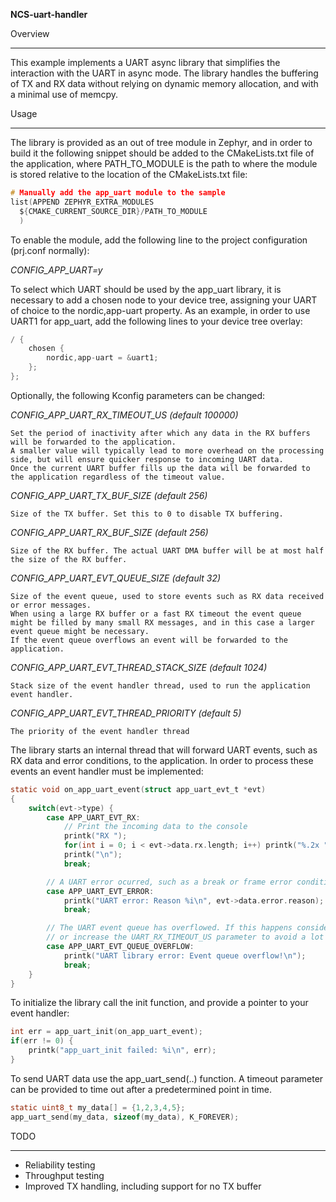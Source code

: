 **NCS-uart-handler**

Overview
********
This example implements a UART async library that simplifies the interaction with the UART in async mode. 
The library handles the buffering of TX and RX data without relying on dynamic memory allocation, and with a minimal use of memcpy. 

Usage
*****

The library is provided as an out of tree module in Zephyr, and in order to build it the following snippet should be added to the CMakeLists.txt file of the application, where PATH_TO_MODULE is the path to where the module is stored relative to the location of the CMakeLists.txt file:

```c
# Manually add the app_uart module to the sample
list(APPEND ZEPHYR_EXTRA_MODULES
  ${CMAKE_CURRENT_SOURCE_DIR}/PATH_TO_MODULE
  )
```

To enable the module, add the following line to the project configuration (prj.conf normally):

*CONFIG_APP_UART=y*

To select which UART should be used by the app_uart library, it is necessary to add a chosen node to your device tree, assigning your UART of choice to the nordic,app-uart property. As an example, in order to use UART1 for app_uart, add the following lines to your device tree overlay:

```c
/ {
	chosen {
		nordic,app-uart = &uart1;
	};
};
```

Optionally, the following Kconfig parameters can be changed:

*CONFIG_APP_UART_RX_TIMEOUT_US (default 100000)*

	Set the period of inactivity after which any data in the RX buffers will be forwarded to the application. 
	A smaller value will typically lead to more overhead on the processing side, but will ensure quicker response to incoming UART data. 
	Once the current UART buffer fills up the data will be forwarded to the application regardless of the timeout value. 

*CONFIG_APP_UART_TX_BUF_SIZE (default 256)*

	Size of the TX buffer. Set this to 0 to disable TX buffering.
		
*CONFIG_APP_UART_RX_BUF_SIZE (default 256)*

	Size of the RX buffer. The actual UART DMA buffer will be at most half the size of the RX buffer. 

*CONFIG_APP_UART_EVT_QUEUE_SIZE (default 32)*

	Size of the event queue, used to store events such as RX data received or error messages. 
	When using a large RX buffer or a fast RX timeout the event queue might be filled by many small RX messages, and in this case a larger event queue might be necessary. 
	If the event queue overflows an event will be forwarded to the application. 

*CONFIG_APP_UART_EVT_THREAD_STACK_SIZE (default 1024)*

	Stack size of the event handler thread, used to run the application event handler. 

*CONFIG_APP_UART_EVT_THREAD_PRIORITY (default 5)*

	The priority of the event handler thread


The library starts an internal thread that will forward UART events, such as RX data and error conditions, to the application. 
In order to process these events an event handler must be implemented:

```c
static void on_app_uart_event(struct app_uart_evt_t *evt)
{
	switch(evt->type) {
		case APP_UART_EVT_RX:
			// Print the incoming data to the console
			printk("RX ");
			for(int i = 0; i < evt->data.rx.length; i++) printk("%.2x ", evt->data.rx.bytes[i]);
			printk("\n");
			break;

		// A UART error ocurred, such as a break or frame error condition
		case APP_UART_EVT_ERROR:
			printk("UART error: Reason %i\n", evt->data.error.reason);
			break;

		// The UART event queue has overflowed. If this happens consider increasing the UART_EVENT_QUEUE_SIZE (will increase RAM usage),
		// or increase the UART_RX_TIMEOUT_US parameter to avoid a lot of small RX packets filling up the event queue
		case APP_UART_EVT_QUEUE_OVERFLOW:
			printk("UART library error: Event queue overflow!\n");
			break;
	}
}
```

To initialize the library call the init function, and provide a pointer to your event handler:

```c
int err = app_uart_init(on_app_uart_event);
if(err != 0) {
	printk("app_uart_init failed: %i\n", err);
}
```

To send UART data use the app_uart_send(..) function. A timeout parameter can be provided to time out after a predetermined point in time. 

```c
static uint8_t my_data[] = {1,2,3,4,5};
app_uart_send(my_data, sizeof(my_data), K_FOREVER);
```

TODO
****
- Reliability testing
- Throughput testing
- Improved TX handling, including support for no TX buffer
